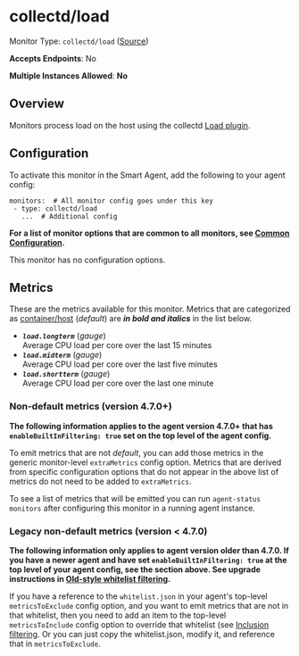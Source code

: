 <!--- GENERATED BY gomplate from scripts/docs/templates/monitor-page.md.tmpl --->

# collectd/load

Monitor Type: `collectd/load` ([Source](https://github.com/signalfx/signalfx-agent/tree/master/pkg/monitors/collectd/load))

**Accepts Endpoints**: No

**Multiple Instances Allowed**: **No**

## Overview

Monitors process load on the host using the collectd
[Load plugin](https://collectd.org/wiki/index.php/Plugin:Load).


## Configuration

To activate this monitor in the Smart Agent, add the following to your
agent config:

```
monitors:  # All monitor config goes under this key
 - type: collectd/load
   ...  # Additional config
```

**For a list of monitor options that are common to all monitors, see [Common
Configuration](../monitor-config.md#common-configuration).**


This monitor has no configuration options.
## Metrics

These are the metrics available for this monitor.
Metrics that are categorized as
[container/host](https://docs.signalfx.com/en/latest/admin-guide/usage.html#about-custom-bundled-and-high-resolution-metrics)
(*default*) are ***in bold and italics*** in the list below.


 - ***`load.longterm`*** (*gauge*)<br>    Average CPU load per core over the last 15 minutes
 - ***`load.midterm`*** (*gauge*)<br>    Average CPU load per core over the last five minutes
 - ***`load.shortterm`*** (*gauge*)<br>    Average CPU load per core over the last one minute

### Non-default metrics (version 4.7.0+)

**The following information applies to the agent version 4.7.0+ that has
`enableBuiltInFiltering: true` set on the top level of the agent config.**

To emit metrics that are not _default_, you can add those metrics in the
generic monitor-level `extraMetrics` config option.  Metrics that are derived
from specific configuration options that do not appear in the above list of
metrics do not need to be added to `extraMetrics`.

To see a list of metrics that will be emitted you can run `agent-status
monitors` after configuring this monitor in a running agent instance.

### Legacy non-default metrics (version < 4.7.0)

**The following information only applies to agent version older than 4.7.0. If
you have a newer agent and have set `enableBuiltInFiltering: true` at the top
level of your agent config, see the section above. See upgrade instructions in
[Old-style whitelist filtering](../legacy-filtering.md#old-style-whitelist-filtering).**

If you have a reference to the `whitelist.json` in your agent's top-level
`metricsToExclude` config option, and you want to emit metrics that are not in
that whitelist, then you need to add an item to the top-level
`metricsToInclude` config option to override that whitelist (see [Inclusion
filtering](../legacy-filtering.md#inclusion-filtering).  Or you can just
copy the whitelist.json, modify it, and reference that in `metricsToExclude`.



